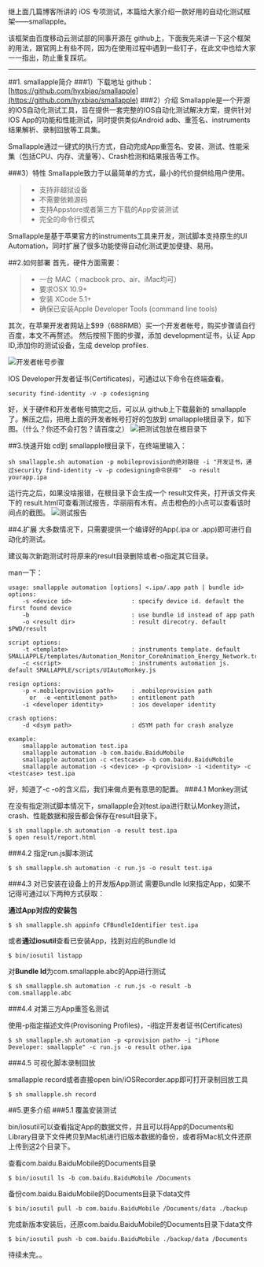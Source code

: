 继上面几篇博客所讲的 iOS 专项测试，本篇给大家介绍一款好用的自动化测试框架——smallapple。

该框架由百度移动云测试部的同事开源在 github上，下面我先来讲一下这个框架的用法，跟官网上有些不同，因为在使用过程中遇到一些钉子，在此文中也给大家一一指出，防止重复踩坑。


----------


##1. smallapple简介
###1）下载地址
github：[https://github.com/hyxbiao/smallapple](https://github.com/hyxbiao/smallapple)
###2）介绍
Smallapple是一个开源的IOS自动化测试工具，旨在提供一套完整的IOS自动化测试解决方案，提供针对IOS App的功能和性能测试，同时提供类似Android adb、重签名、instruments结果解析、录制回放等工具集。

Smallapple通过一键式的执行方式，自动完成App重签名、安装、测试、性能采集（包括CPU、内存、流量等）、Crash检测和结果报告等工作。

###3）特性
Smallapple致力于以最简单的方式，最小的代价提供给用户使用。

>* 支持非越狱设备
>* 不需要依赖源码
>* 支持Appstore或者第三方下载的App安装测试
>* 完全的命令行模式

Smallapple是基于苹果官方的instruments工具来开发，测试脚本支持原生的UI Automation，同时扩展了很多功能使得自动化测试更加便捷、易用。

##2.如何部署
首先，硬件方面需要：
>* 一台 MAC（ macbook pro、air、iMac均可）
>* 要求OSX 10.9+
>* 安装 XCode 5.1+
>* 确保已安装Apple Developer Tools (command line tools)

其次，在苹果开发者网站上$99（688RMB）买一个开发者帐号，购买步骤请自行百度，本文不再赘述。
然后按照下图的步骤，添加 development证书，认证 App ID,添加你的测试设备，生成 develop profiles.

![开发者帐号步骤](http://img.blog.csdn.net/20150512220408011)

IOS Developer开发者证书(Certificates)，可通过以下命令在终端查看。
```
security find-identity -v -p codesigning
```

好，关于硬件和开发者帐号搞完之后，可以从 github上下载最新的 smallapple了。解压之后，把用上面的开发者帐号打好的包放到 smallapple根目录下，如下图。（什么？你还不会打包？请百度之）
![把测试包放在根目录下](http://img.blog.csdn.net/20150512221227976)

##3.快速开始
cd到 smallapple根目录下，在终端里输入：
```
sh smallapple.sh automation -p mobileprovision的绝对路径 -i "开发证书，通过security find-identity -v -p codesigning命令获得"  -o result yourapp.ipa
```
运行完之后，如果没啥报错，在根目录下会生成一个 result文件夹，打开该文件夹下的 result.html可查看测试报告，华丽丽有木有。点击橙色的小点可以查看该时间点的截图。
![测试报告](http://img.blog.csdn.net/20150512222338484)

##4.扩展
大多数情况下，只需要提供一个编译好的App(.ipa or .app)即可进行自动化的测试。

建议每次新跑测试时将原来的result目录删除或者-o指定其它目录。

man一下：
```
usage: smallapple automation [options] <.ipa/.app path | bundle id>
options:
    -s <device id>                 : specify device id. default the first found device
    -b                             : use bundle id instead of app path
    -o <result dir>                : result direcotry. default $PWD/result

script options:
    -t <template>                  : instruments template. default SMALLAPPLE/templates/Automation_Monitor_CoreAnimation_Energy_Network.tracetemplate
    -c <script>                    : instruments automation js. default SMALLAPPLE/scripts/UIAutoMonkey.js

resign options:
    -p <.mobileprovision path>     : .mobileprovision path
      or  -e <entitlement path>    : entitlement path
    -i <developer identity>        : ios developer identity

crash options:
    -d <dsym path>                 : dSYM path for crash analyze

example:
    smallapple automation test.ipa
    smallapple automation -b com.baidu.BaiduMobile
    smallapple automation -c <testcase> -b com.baidu.BaiduMobile
    smallapple automation -s <device> -p <provision> -i <identity> -c <testcase> test.ipa
```
好，知道了-c -o的含义后，我们来做点更有意思的配置。
###4.1 Monkey测试

在没有指定测试脚本情况下，smallapple会对test.ipa进行默认Monkey测试，crash、性能数据和报告都会保存在result目录下。
```
$ sh smallapple.sh automation -o result test.ipa
$ open result/report.html
```
###4.2 指定run.js脚本测试
```
$ sh smallapple.sh automation -c run.js -o result test.ipa
```
###4.3 对已安装在设备上的开发版App测试
需要Bundle Id来指定App，如果不记得可通过以下两种方式获取：

**通过App对应的安装包**
```
$ sh smallapple.sh appinfo CFBundleIdentifier test.ipa
```
或者**通过iosutil**查看已安装App，找到对应的Bundle Id
```
$ bin/iosutil listapp
```
对**Bundle Id**为com.smallapple.abc的App进行测试
```
$ sh smallapple.sh automation -c run.js -o result -b com.smallapple.abc
```
###4.4 对第三方App重签名测试

使用-p指定描述文件(Provisoning Profiles)，-i指定开发者证书(Certificates)
```
$ sh smallapple.sh automation -p <provision path> -i "iPhone Developer: smallapple" -c run.js -o result other.ipa
```
###4.5 可视化脚本录制回放

smallapple record或者直接open bin/iOSRecorder.app即可打开录制回放工具
```
$ sh smallapple.sh record
```
##5.更多介绍
###5.1 覆盖安装测试

bin/iosutil可以查看指定App的数据文件，并且可以将App的Documents和Library目录下文件拷贝到Mac机进行旧版本数据的备份，或者将Mac机文件还原上传到这2个目录下。

查看com.baidu.BaiduMobile的Documents目录
```
$ bin/iosutil ls -b com.baidu.BaiduMobile /Documents
```
备份com.baidu.BaiduMobile的Documents目录下data文件
```
$ bin/iosutil pull -b com.baidu.BaiduMobile /Documents/data ./backup
```
完成新版本安装后，还原com.baidu.BaiduMobile的Documents目录下data文件
```
$ bin/iosutil push -b com.baidu.BaiduMobile ./backup/data /Documents
```

待续未完。。